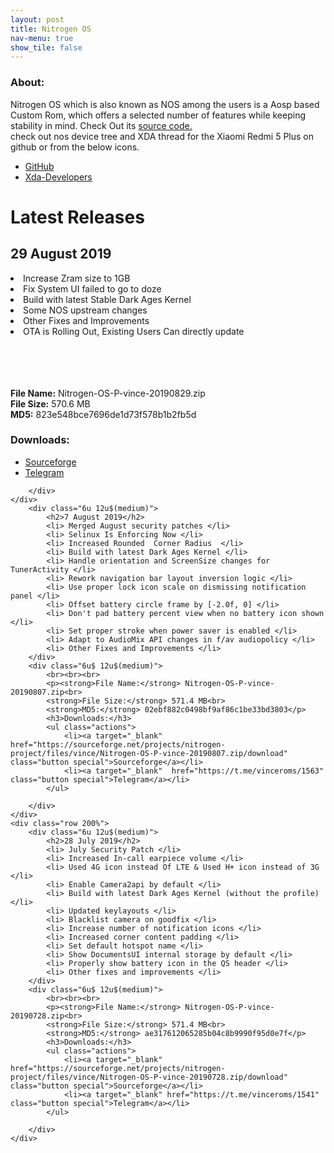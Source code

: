 ```yaml
---
layout: post
title: Nitrogen OS
nav-menu: true
show_tile: false
---
```


<div id="main" class="alt">
    <div class="inner">
    <h3>About:</h3>
    <p> Nitrogen OS which is also known as NOS among the users is a Aosp based Custom Rom, which offers a selected number of features while keeping stability in mind. Check Out its <a href="https://github.com/nitrogen-project/" target="_blank">source code.</a> <br> check out nos device tree and XDA thread for the Xiaomi Redmi 5 Plus on github or from the below icons. </p>
    <ul class="icons">
        <li>
            <a href="https://github.com/PrateekPunetha/android_device_xiaomi_vince" class="icon alt fa-github" target="_blank">
            <span class="label">GitHub</span>
            </a>
        </li>
        <li>
            <a href="bit.ly/NitrogenVince" class="icon alt fa-forumbee" target="_blank">
            <span class="label">Xda-Developers</span>
            </a>
        </li>
    </ul>
    <h1>Latest Releases</h1>
    <div class="row 200%">
       <div class="6u 12u$(medium)">
            <h2>29 August 2019</h2>
            <li> Increase Zram size to 1GB </li>
            <li> Fix System UI failed to go to doze </li>
            <li> Build with latest Stable Dark Ages Kernel </li>
            <li> Some NOS upstream changes</li>
            <li> Other Fixes and Improvements </li>
            <li> OTA is Rolling Out, Existing Users Can directly update </li><br>
        </div>
        <div class="6u$ 12u$(medium)">
            <br><br><br>
            <p><strong>File Name:</strong> Nitrogen-OS-P-vince-20190829.zip<br>
            <strong>File Size:</strong> 570.6 MB<br>
            <strong>MD5:</strong> 823e548bce7696de1d73f578b1b2fb5d</p>
            <h3>Downloads:</h3>
            <ul class="actions">
                <li><a target="_blank" href="https://sourceforge.net/projects/nitrogen-project/files/vince/Nitrogen-OS-P-vince-20190829.zip/download" class="button special">Sourceforge</a></li>
                <li><a target="_blank"  href="https://t.me/vinceroms/1591" class="button special">Telegram</a></li>
            </ul>
            
        </div>
    </div>
        <div class="6u 12u$(medium)">
            <h2>7 August 2019</h2>
            <li> Merged August security patches </li>
            <li> Selinux Is Enforcing Now </li>
            <li> Increased Rounded  Corner Radius  </li>
            <li> Build with latest Dark Ages Kernel </li>
            <li> Handle orientation and ScreenSize changes for TunerActivity </li>
            <li> Rework navigation bar layout inversion logic </li>
            <li> Use proper lock icon scale on dismissing notification panel </li>
            <li> Offset battery circle frame by [-2.0f, 0] </li>
            <li> Don't pad battery percent view when no battery icon shown </li>
            <li> Set proper stroke when power saver is enabled </li>
            <li> Adapt to AudioMix API changes in f/av audiopolicy </li>
            <li> Other Fixes and Improvements </li>
        </div>
        <div class="6u$ 12u$(medium)">
            <br><br><br>
            <p><strong>File Name:</strong> Nitrogen-OS-P-vince-20190807.zip<br>
            <strong>File Size:</strong> 571.4 MB<br>
            <strong>MD5:</strong> 02ebf882c0498bf9af86c1be33bd3803</p>
            <h3>Downloads:</h3>
            <ul class="actions">
                <li><a target="_blank" href="https://sourceforge.net/projects/nitrogen-project/files/vince/Nitrogen-OS-P-vince-20190807.zip/download" class="button special">Sourceforge</a></li>
                <li><a target="_blank"  href="https://t.me/vinceroms/1563" class="button special">Telegram</a></li>
            </ul>
            
        </div>
    </div>
    <div class="row 200%">
        <div class="6u 12u$(medium)">
            <h2>28 July 2019</h2>
            <li> July Security Patch </li>
            <li> Increased In-call earpiece volume </li>
            <li> Used 4G icon instead Of LTE & Used H+ icon instead of 3G </li>
            <li> Enable Camera2api by default </li>
            <li> Build with latest Dark Ages Kernel (without the profile) </li>
            <li> Updated keylayouts </li>
            <li> Blacklist camera on goodfix </li>
            <li> Increase number of notification icons </li>
            <li> Increased corner content padding </li>
            <li> Set default hotspot name </li>
            <li> Show DocumentsUI internal storage by default </li>
            <li> Properly show battery icon in the QS header </li>
            <li> Other fixes and improvements </li>
        </div>
        <div class="6u$ 12u$(medium)">
            <br><br><br>
            <p><strong>File Name:</strong> Nitrogen-OS-P-vince-20190728.zip<br>
            <strong>File Size:</strong> 571.4 MB<br>
            <strong>MD5:</strong> ae317612065285b04c8b9990f95d0e7f</p>
            <h3>Downloads:</h3>
            <ul class="actions">
                <li><a target="_blank" href="https://sourceforge.net/projects/nitrogen-project/files/vince/Nitrogen-OS-P-vince-20190728.zip/download" class="button special">Sourceforge</a></li>
                <li><a target="_blank" href="https://t.me/vinceroms/1541" class="button special">Telegram</a></li>
            </ul>

        </div>
    </div>


